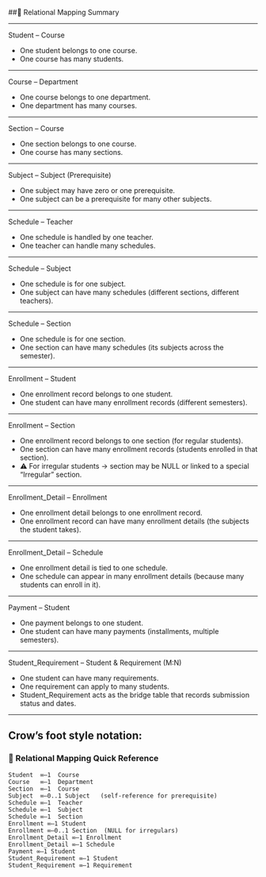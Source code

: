##📌 Relational Mapping Summary

---

Student – Course

- One student belongs to one course.
- One course has many students.

---

Course – Department

- One course belongs to one department.
- One department has many courses.

---

Section – Course

- One section belongs to one course.
- One course has many sections.

---

Subject – Subject (Prerequisite)

- One subject may have zero or one prerequisite.
- One subject can be a prerequisite for many other subjects.

---

Schedule – Teacher

- One schedule is handled by one teacher.
- One teacher can handle many schedules.

---

Schedule – Subject

- One schedule is for one subject.
- One subject can have many schedules (different sections, different teachers).

---

Schedule – Section

- One schedule is for one section.
- One section can have many schedules (its subjects across the semester).

---

Enrollment – Student

- One enrollment record belongs to one student.
- One student can have many enrollment records (different semesters).

---

Enrollment – Section

- One enrollment record belongs to one section (for regular students).
- One section can have many enrollment records (students enrolled in that section).
- ⚠️ For irregular students → section may be NULL or linked to a special “Irregular” section.

---

Enrollment_Detail – Enrollment

- One enrollment detail belongs to one enrollment record.
- One enrollment record can have many enrollment details (the subjects the student takes).

---

Enrollment_Detail – Schedule

- One enrollment detail is tied to one schedule.
- One schedule can appear in many enrollment details (because many students can enroll in it).

---

Payment – Student

- One payment belongs to one student.
- One student can have many payments (installments, multiple semesters).

---

Student_Requirement – Student & Requirement (M:N)

- One student can have many requirements.
- One requirement can apply to many students.
- Student_Requirement acts as the bridge table that records submission status and dates.

---

## Crow’s foot style notation:

### 📌 Relational Mapping Quick Reference

```
Student  ∞—1  Course
Course   ∞—1  Department
Section  ∞—1  Course
Subject  ∞—0..1 Subject   (self-reference for prerequisite)
Schedule ∞—1  Teacher
Schedule ∞—1  Subject
Schedule ∞—1  Section
Enrollment ∞—1 Student
Enrollment ∞—0..1 Section  (NULL for irregulars)
Enrollment_Detail ∞—1 Enrollment
Enrollment_Detail ∞—1 Schedule
Payment ∞—1 Student
Student_Requirement ∞—1 Student
Student_Requirement ∞—1 Requirement
```
